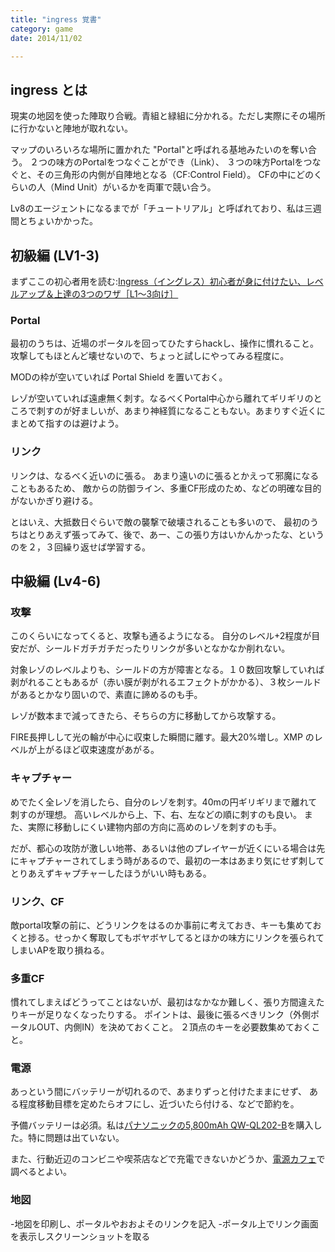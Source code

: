 ```yaml
---
title: "ingress 覚書"
category: game
date: 2014/11/02

---
```


## ingress とは
現実の地図を使った陣取り合戦。青組と緑組に分かれる。ただし実際にその場所に行かないと陣地が取れない。

マップのいろいろな場所に置かれた "Portal"と呼ばれる基地みたいのを奪い合う。
２つの味方のPortalをつなぐことができ（Link）、
３つの味方Portalをつなぐと、その三角形の内側が自陣地となる（CF:Control Field）。
CFの中にどのくらいの人（Mind Unit）がいるかを両軍で競い合う。

Lv8のエージェントになるまでが「チュートリアル」と呼ばれており、私は三週間とちょいかかった。

## 初級編 (LV1-3)
まずここの初心者用を読む:[Ingress（イングレス）初心者が身に付けたい、レベルアップ＆上達の3つのワザ［L1～3向け］](http://dekiru.net/article/4915/)

### Portal
最初のうちは、近場のポータルを回ってひたすらhackし、操作に慣れること。
攻撃してもほとんど壊せないので、ちょっと試しにやってみる程度に。

MODの枠が空いていれば Portal Shield を置いておく。

レゾが空いていれば遠慮無く刺す。なるべくPortal中心から離れてギリギリのところで刺すのが好ましいが、あまり神経質になることもない。あまりすぐ近くにまとめて指すのは避けよう。

### リンク
リンクは、なるべく近いのに張る。
あまり遠いのに張るとかえって邪魔になることもあるため、
敵からの防御ライン、多重CF形成のため、などの明確な目的がないかぎり避ける。

とはいえ、大抵数日ぐらいで敵の襲撃で破壊されることも多いので、
最初のうちはとりあえず張ってみて、後で、あー、この張り方はいかんかったな、というのを２，３回繰り返せば学習する。


## 中級編 (Lv4-6)
### 攻撃
このくらいになってくると、攻撃も通るようになる。
自分のレベル+2程度が目安だが、シールドガチガチだったりリンクが多いとなかなか削れない。

対象レゾのレベルよりも、シールドの方が障害となる。１０数回攻撃していれば剥がれることもあるが（赤い膜が剥がれるエフェクトがかかる）、３枚シールドがあるとかなり固いので、素直に諦めるのも手。

レゾが数本まで減ってきたら、そちらの方に移動してから攻撃する。

FIRE長押しして光の輪が中心に収束した瞬間に離す。最大20%増し。XMP のレベルが上がるほど収束速度があがる。

### キャプチャー
めでたく全レゾを消したら、自分のレゾを刺す。40mの円ギリギリまで離れて刺すのが理想。
高いレベルから上、下、右、左などの順に刺すのも良い。
また、実際に移動しにくい建物内部の方向に高めのレゾを刺すのも手。

だが、都心の攻防が激しい地帯、あるいは他のプレイヤーが近くにいる場合は先にキャプチャーされてしまう時があるので、最初の一本はあまり気にせず刺してとりあえずキャプチャーしたほうがいい時もある。

### リンク、CF
敵portal攻撃の前に、どうリンクをはるのか事前に考えておき、キーも集めておくと捗る。せっかく奪取してもボヤボヤしてるとほかの味方にリンクを張られてしまいAPを取り損ねる。

### 多重CF
慣れてしまえばどうってことはないが、最初はなかなか難しく、張り方間違えたりキーが足りなくなったりする。
ポイントは、最後に張るべきリンク（外側ポータルOUT、内側IN）を決めておくこと。
２頂点のキーを必要数集めておくこと。


### 電源
あっという間にバッテリーが切れるので、あまりずっと付けたままにせず、
ある程度移動目標を定めたらオフにし、近づいたら付ける、などで節約を。

予備バッテリーは必須。私は[パナソニックの5,800mAh QW-QL202-B](http://www.amazon.co.jp/dp/B00D2DCUDC)を購入した。特に問題は出ていない。

また、行動近辺のコンビニや喫茶店などで充電できないかどうか、[電源カフェ](http://dengen-cafe.com/)で調べるとよい。
　

### 地図
-地図を印刷し、ポータルやおおよそのリンクを記入
-ポータル上でリンク画面を表示しスクリーンショットを取る

